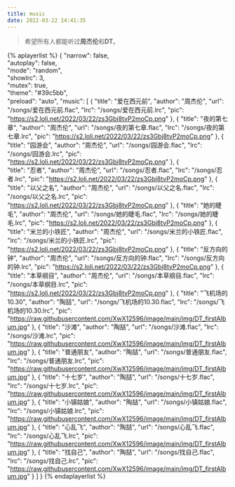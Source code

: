 ```yaml
---
title: music
date: 2022-03-22 14:41:35
---
```


> 希望所有人都能听过**周杰伦**和**DT**。

{% aplayerlist %}
{
    "narrow": false,                         
    "autoplay": false,                        
    "mode": "random",                        
    "showlrc": 3,                            
    "mutex": true,                           
    "theme": "#39c5bb",	                     
    "preload": "auto",
    "music": [
         {
            "title": "爱在西元前",
            "author": "周杰伦",
            "url": "/songs/爱在西元前.flac",
            "lrc": "/songs/爱在西元前.lrc",
            "pic": "https://s2.loli.net/2022/03/22/zs3Gbj8tvP2moCp.png"
        },
         {
            "title": "夜的第七章",
            "author": "周杰伦",
            "url": "/songs/夜的第七章.flac",
            "lrc": "/songs/夜的第七章.lrc",
            "pic": "https://s2.loli.net/2022/03/22/zs3Gbj8tvP2moCp.png"
        },
         {
            "title": "园游会",
            "author": "周杰伦",
            "url": "/songs/园游会.flac",
            "lrc": "/songs/园游会.lrc",
            "pic": "https://s2.loli.net/2022/03/22/zs3Gbj8tvP2moCp.png"
        },
        {    
            "title": "忍者",
            "author": "周杰伦",
            "url": "/songs/忍者.flac",
            "lrc": "/songs/忍者.lrc",
            "pic": "https://s2.loli.net/2022/03/22/zs3Gbj8tvP2moCp.png"
        },
         {
            "title": "以父之名",
            "author": "周杰伦",
            "url": "/songs/以父之名.flac",
            "lrc": "/songs/以父之名.lrc",
            "pic": "https://s2.loli.net/2022/03/22/zs3Gbj8tvP2moCp.png"
        },
         {
            "title": "她的睫毛",
            "author": "周杰伦",
            "url": "/songs/她的睫毛.flac",
            "lrc": "/songs/她的睫毛.lrc",
            "pic": "https://s2.loli.net/2022/03/22/zs3Gbj8tvP2moCp.png"
        },
         {
            "title": "米兰的小铁匠",
            "author": "周杰伦",
            "url": "/songs/米兰的小铁匠.flac",
            "lrc": "/songs/米兰的小铁匠.lrc",
            "pic": "https://s2.loli.net/2022/03/22/zs3Gbj8tvP2moCp.png"
        },
         {
            "title": "反方向的钟",
            "author": "周杰伦",
            "url": "/songs/反方向的钟.flac",
            "lrc": "/songs/反方向的钟.lrc",
            "pic": "https://s2.loli.net/2022/03/22/zs3Gbj8tvP2moCp.png"
        },
         {
            "title": "本草纲目",
            "author": "周杰伦",
            "url": "/songs/本草纲目.flac",
            "lrc": "/songs/本草纲目.lrc",
            "pic": "https://s2.loli.net/2022/03/22/zs3Gbj8tvP2moCp.png"
        },
         {
            "title": "飞机场的10.30",
            "author": "陶喆",
            "url": "/songs/飞机场的10.30.flac",
            "lrc": "/songs/飞机场的10.30.lrc",
            "pic": "https://raw.githubusercontent.com/XwX12596/image/main/img/DT_firstAlbum.jpg"
        },
         {
            "title": "沙滩",
            "author": "陶喆",
            "url": "/songs/沙滩.flac",
            "lrc": "/songs/沙滩.lrc",
            "pic": "https://raw.githubusercontent.com/XwX12596/image/main/img/DT_firstAlbum.jpg"
        },
         {
            "title": "普通朋友",
            "author": "陶喆",
            "url": "/songs/普通朋友.flac",
            "lrc": "/songs/普通朋友.lrc",
            "pic": "https://raw.githubusercontent.com/XwX12596/image/main/img/DT_firstAlbum.jpg"
        },
         {
            "title": "十七岁",
            "author": "陶喆",
            "url": "/songs/十七岁.flac",
            "lrc": "/songs/十七岁.lrc",
            "pic": "https://raw.githubusercontent.com/XwX12596/image/main/img/DT_firstAlbum.jpg"
        },
         {
            "title": "小镇姑娘",
            "author": "陶喆",
            "url": "/songs/小镇姑娘.flac",
            "lrc": "/songs/小镇姑娘.lrc",
            "pic": "https://raw.githubusercontent.com/XwX12596/image/main/img/DT_firstAlbum.jpg"
        },
         {
            "title": "心乱飞",
            "author": "陶喆",
            "url": "/songs/心乱飞.flac",
            "lrc": "/songs/心乱飞.lrc",
            "pic": "https://raw.githubusercontent.com/XwX12596/image/main/img/DT_firstAlbum.jpg"
        }, 
         {
            "title": "找自己",
            "author": "陶喆",
            "url": "/songs/找自己.flac",
            "lrc": "/songs/找自己.lrc",
            "pic": "https://raw.githubusercontent.com/XwX12596/image/main/img/DT_firstAlbum.jpg"
        }
    ]
}
{% endaplayerlist %}